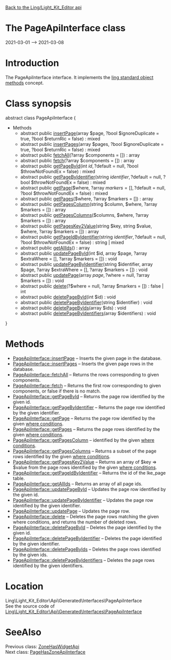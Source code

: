 [Back to the Ling/Light_Kit_Editor api](https://github.com/lingtalfi/Light_Kit_Editor/blob/master/doc/api/Ling/Light_Kit_Editor.md)



The PageApiInterface class
================
2021-03-01 --> 2021-03-08






Introduction
============

The PageApiInterface interface.
It implements the [ling standard object methods](https://github.com/lingtalfi/Light_BreezeGenerator/blob/master/doc/pages/ling-standard-object-methods.md) concept.



Class synopsis
==============


abstract class <span class="pl-k">PageApiInterface</span>  {

- Methods
    - abstract public [insertPage](https://github.com/lingtalfi/Light_Kit_Editor/blob/master/doc/api/Ling/Light_Kit_Editor/Api/Generated/Interfaces/PageApiInterface/insertPage.md)(array $page, ?bool $ignoreDuplicate = true, ?bool $returnRic = false) : mixed
    - abstract public [insertPages](https://github.com/lingtalfi/Light_Kit_Editor/blob/master/doc/api/Ling/Light_Kit_Editor/Api/Generated/Interfaces/PageApiInterface/insertPages.md)(array $pages, ?bool $ignoreDuplicate = true, ?bool $returnRic = false) : mixed
    - abstract public [fetchAll](https://github.com/lingtalfi/Light_Kit_Editor/blob/master/doc/api/Ling/Light_Kit_Editor/Api/Generated/Interfaces/PageApiInterface/fetchAll.md)(?array $components = []) : array
    - abstract public [fetch](https://github.com/lingtalfi/Light_Kit_Editor/blob/master/doc/api/Ling/Light_Kit_Editor/Api/Generated/Interfaces/PageApiInterface/fetch.md)(?array $components = []) : array
    - abstract public [getPageById](https://github.com/lingtalfi/Light_Kit_Editor/blob/master/doc/api/Ling/Light_Kit_Editor/Api/Generated/Interfaces/PageApiInterface/getPageById.md)(int $id, ?$default = null, ?bool $throwNotFoundEx = false) : mixed
    - abstract public [getPageByIdentifier](https://github.com/lingtalfi/Light_Kit_Editor/blob/master/doc/api/Ling/Light_Kit_Editor/Api/Generated/Interfaces/PageApiInterface/getPageByIdentifier.md)(string $identifier, ?$default = null, ?bool $throwNotFoundEx = false) : mixed
    - abstract public [getPage](https://github.com/lingtalfi/Light_Kit_Editor/blob/master/doc/api/Ling/Light_Kit_Editor/Api/Generated/Interfaces/PageApiInterface/getPage.md)($where, ?array $markers = [], ?$default = null, ?bool $throwNotFoundEx = false) : mixed
    - abstract public [getPages](https://github.com/lingtalfi/Light_Kit_Editor/blob/master/doc/api/Ling/Light_Kit_Editor/Api/Generated/Interfaces/PageApiInterface/getPages.md)($where, ?array $markers = []) : array
    - abstract public [getPagesColumn](https://github.com/lingtalfi/Light_Kit_Editor/blob/master/doc/api/Ling/Light_Kit_Editor/Api/Generated/Interfaces/PageApiInterface/getPagesColumn.md)(string $column, $where, ?array $markers = []) : array
    - abstract public [getPagesColumns](https://github.com/lingtalfi/Light_Kit_Editor/blob/master/doc/api/Ling/Light_Kit_Editor/Api/Generated/Interfaces/PageApiInterface/getPagesColumns.md)($columns, $where, ?array $markers = []) : array
    - abstract public [getPagesKey2Value](https://github.com/lingtalfi/Light_Kit_Editor/blob/master/doc/api/Ling/Light_Kit_Editor/Api/Generated/Interfaces/PageApiInterface/getPagesKey2Value.md)(string $key, string $value, $where, ?array $markers = []) : array
    - abstract public [getPageIdByIdentifier](https://github.com/lingtalfi/Light_Kit_Editor/blob/master/doc/api/Ling/Light_Kit_Editor/Api/Generated/Interfaces/PageApiInterface/getPageIdByIdentifier.md)(string $identifier, ?$default = null, ?bool $throwNotFoundEx = false) : string | mixed
    - abstract public [getAllIds](https://github.com/lingtalfi/Light_Kit_Editor/blob/master/doc/api/Ling/Light_Kit_Editor/Api/Generated/Interfaces/PageApiInterface/getAllIds.md)() : array
    - abstract public [updatePageById](https://github.com/lingtalfi/Light_Kit_Editor/blob/master/doc/api/Ling/Light_Kit_Editor/Api/Generated/Interfaces/PageApiInterface/updatePageById.md)(int $id, array $page, ?array $extraWhere = [], ?array $markers = []) : void
    - abstract public [updatePageByIdentifier](https://github.com/lingtalfi/Light_Kit_Editor/blob/master/doc/api/Ling/Light_Kit_Editor/Api/Generated/Interfaces/PageApiInterface/updatePageByIdentifier.md)(string $identifier, array $page, ?array $extraWhere = [], ?array $markers = []) : void
    - abstract public [updatePage](https://github.com/lingtalfi/Light_Kit_Editor/blob/master/doc/api/Ling/Light_Kit_Editor/Api/Generated/Interfaces/PageApiInterface/updatePage.md)(array $page, ?$where = null, ?array $markers = []) : void
    - abstract public [delete](https://github.com/lingtalfi/Light_Kit_Editor/blob/master/doc/api/Ling/Light_Kit_Editor/Api/Generated/Interfaces/PageApiInterface/delete.md)(?$where = null, ?array $markers = []) : false | int
    - abstract public [deletePageById](https://github.com/lingtalfi/Light_Kit_Editor/blob/master/doc/api/Ling/Light_Kit_Editor/Api/Generated/Interfaces/PageApiInterface/deletePageById.md)(int $id) : void
    - abstract public [deletePageByIdentifier](https://github.com/lingtalfi/Light_Kit_Editor/blob/master/doc/api/Ling/Light_Kit_Editor/Api/Generated/Interfaces/PageApiInterface/deletePageByIdentifier.md)(string $identifier) : void
    - abstract public [deletePageByIds](https://github.com/lingtalfi/Light_Kit_Editor/blob/master/doc/api/Ling/Light_Kit_Editor/Api/Generated/Interfaces/PageApiInterface/deletePageByIds.md)(array $ids) : void
    - abstract public [deletePageByIdentifiers](https://github.com/lingtalfi/Light_Kit_Editor/blob/master/doc/api/Ling/Light_Kit_Editor/Api/Generated/Interfaces/PageApiInterface/deletePageByIdentifiers.md)(array $identifiers) : void

}






Methods
==============

- [PageApiInterface::insertPage](https://github.com/lingtalfi/Light_Kit_Editor/blob/master/doc/api/Ling/Light_Kit_Editor/Api/Generated/Interfaces/PageApiInterface/insertPage.md) &ndash; Inserts the given page in the database.
- [PageApiInterface::insertPages](https://github.com/lingtalfi/Light_Kit_Editor/blob/master/doc/api/Ling/Light_Kit_Editor/Api/Generated/Interfaces/PageApiInterface/insertPages.md) &ndash; Inserts the given page rows in the database.
- [PageApiInterface::fetchAll](https://github.com/lingtalfi/Light_Kit_Editor/blob/master/doc/api/Ling/Light_Kit_Editor/Api/Generated/Interfaces/PageApiInterface/fetchAll.md) &ndash; Returns the rows corresponding to given components.
- [PageApiInterface::fetch](https://github.com/lingtalfi/Light_Kit_Editor/blob/master/doc/api/Ling/Light_Kit_Editor/Api/Generated/Interfaces/PageApiInterface/fetch.md) &ndash; Returns the first row corresponding to given components, or false if there is no match.
- [PageApiInterface::getPageById](https://github.com/lingtalfi/Light_Kit_Editor/blob/master/doc/api/Ling/Light_Kit_Editor/Api/Generated/Interfaces/PageApiInterface/getPageById.md) &ndash; Returns the page row identified by the given id.
- [PageApiInterface::getPageByIdentifier](https://github.com/lingtalfi/Light_Kit_Editor/blob/master/doc/api/Ling/Light_Kit_Editor/Api/Generated/Interfaces/PageApiInterface/getPageByIdentifier.md) &ndash; Returns the page row identified by the given identifier.
- [PageApiInterface::getPage](https://github.com/lingtalfi/Light_Kit_Editor/blob/master/doc/api/Ling/Light_Kit_Editor/Api/Generated/Interfaces/PageApiInterface/getPage.md) &ndash; Returns the page row identified by the given [where conditions](https://github.com/lingtalfi/SimplePdoWrapper#the-where-conditions).
- [PageApiInterface::getPages](https://github.com/lingtalfi/Light_Kit_Editor/blob/master/doc/api/Ling/Light_Kit_Editor/Api/Generated/Interfaces/PageApiInterface/getPages.md) &ndash; Returns the page rows identified by the given [where conditions](https://github.com/lingtalfi/SimplePdoWrapper#the-where-conditions).
- [PageApiInterface::getPagesColumn](https://github.com/lingtalfi/Light_Kit_Editor/blob/master/doc/api/Ling/Light_Kit_Editor/Api/Generated/Interfaces/PageApiInterface/getPagesColumn.md) &ndash; identified by the given [where conditions](https://github.com/lingtalfi/SimplePdoWrapper#the-where-conditions).
- [PageApiInterface::getPagesColumns](https://github.com/lingtalfi/Light_Kit_Editor/blob/master/doc/api/Ling/Light_Kit_Editor/Api/Generated/Interfaces/PageApiInterface/getPagesColumns.md) &ndash; Returns a subset of the page rows identified by the given [where conditions](https://github.com/lingtalfi/SimplePdoWrapper#the-where-conditions).
- [PageApiInterface::getPagesKey2Value](https://github.com/lingtalfi/Light_Kit_Editor/blob/master/doc/api/Ling/Light_Kit_Editor/Api/Generated/Interfaces/PageApiInterface/getPagesKey2Value.md) &ndash; Returns an array of $key => $value from the page rows identified by the given [where conditions](https://github.com/lingtalfi/SimplePdoWrapper#the-where-conditions).
- [PageApiInterface::getPageIdByIdentifier](https://github.com/lingtalfi/Light_Kit_Editor/blob/master/doc/api/Ling/Light_Kit_Editor/Api/Generated/Interfaces/PageApiInterface/getPageIdByIdentifier.md) &ndash; Returns the id of the lke_page table.
- [PageApiInterface::getAllIds](https://github.com/lingtalfi/Light_Kit_Editor/blob/master/doc/api/Ling/Light_Kit_Editor/Api/Generated/Interfaces/PageApiInterface/getAllIds.md) &ndash; Returns an array of all page ids.
- [PageApiInterface::updatePageById](https://github.com/lingtalfi/Light_Kit_Editor/blob/master/doc/api/Ling/Light_Kit_Editor/Api/Generated/Interfaces/PageApiInterface/updatePageById.md) &ndash; Updates the page row identified by the given id.
- [PageApiInterface::updatePageByIdentifier](https://github.com/lingtalfi/Light_Kit_Editor/blob/master/doc/api/Ling/Light_Kit_Editor/Api/Generated/Interfaces/PageApiInterface/updatePageByIdentifier.md) &ndash; Updates the page row identified by the given identifier.
- [PageApiInterface::updatePage](https://github.com/lingtalfi/Light_Kit_Editor/blob/master/doc/api/Ling/Light_Kit_Editor/Api/Generated/Interfaces/PageApiInterface/updatePage.md) &ndash; Updates the page row.
- [PageApiInterface::delete](https://github.com/lingtalfi/Light_Kit_Editor/blob/master/doc/api/Ling/Light_Kit_Editor/Api/Generated/Interfaces/PageApiInterface/delete.md) &ndash; Deletes the page rows matching the given where conditions, and returns the number of deleted rows.
- [PageApiInterface::deletePageById](https://github.com/lingtalfi/Light_Kit_Editor/blob/master/doc/api/Ling/Light_Kit_Editor/Api/Generated/Interfaces/PageApiInterface/deletePageById.md) &ndash; Deletes the page identified by the given id.
- [PageApiInterface::deletePageByIdentifier](https://github.com/lingtalfi/Light_Kit_Editor/blob/master/doc/api/Ling/Light_Kit_Editor/Api/Generated/Interfaces/PageApiInterface/deletePageByIdentifier.md) &ndash; Deletes the page identified by the given identifier.
- [PageApiInterface::deletePageByIds](https://github.com/lingtalfi/Light_Kit_Editor/blob/master/doc/api/Ling/Light_Kit_Editor/Api/Generated/Interfaces/PageApiInterface/deletePageByIds.md) &ndash; Deletes the page rows identified by the given ids.
- [PageApiInterface::deletePageByIdentifiers](https://github.com/lingtalfi/Light_Kit_Editor/blob/master/doc/api/Ling/Light_Kit_Editor/Api/Generated/Interfaces/PageApiInterface/deletePageByIdentifiers.md) &ndash; Deletes the page rows identified by the given identifiers.





Location
=============
Ling\Light_Kit_Editor\Api\Generated\Interfaces\PageApiInterface<br>
See the source code of [Ling\Light_Kit_Editor\Api\Generated\Interfaces\PageApiInterface](https://github.com/lingtalfi/Light_Kit_Editor/blob/master/Api/Generated/Interfaces/PageApiInterface.php)



SeeAlso
==============
Previous class: [ZoneHasWidgetApi](https://github.com/lingtalfi/Light_Kit_Editor/blob/master/doc/api/Ling/Light_Kit_Editor/Api/Generated/Classes/ZoneHasWidgetApi.md)<br>Next class: [PageHasZoneApiInterface](https://github.com/lingtalfi/Light_Kit_Editor/blob/master/doc/api/Ling/Light_Kit_Editor/Api/Generated/Interfaces/PageHasZoneApiInterface.md)<br>
